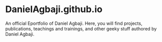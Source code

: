 # DanielAgbaji.github.io
An official Eportfolio of Daniel Agbaji. Here, you will find projects, publications, teachings and trainings,  and other geeky stuff authored by Daniel Agbaji. 
